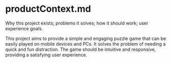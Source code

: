 # productContext.md

Why this project exists; problems it solves; how it should work; user experience goals.

This project aims to provide a simple and engaging puzzle game that can be easily played on mobile devices and PCs. It solves the problem of needing a quick and fun distraction. The game should be intuitive and responsive, providing a satisfying user experience.
